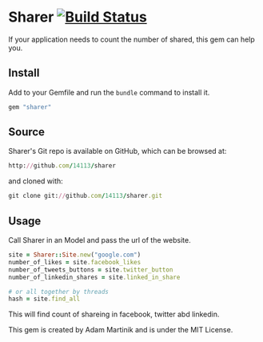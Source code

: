 # Sharer [![Build Status](https://secure.travis-ci.org/14113/sharer.png?branch=master)](http://travis-ci.org/14113/sharer)

If your application needs to count the number of shared, this gem can help you.

## Install

Add to your Gemfile and run the `bundle` command to install it.

```ruby
gem "sharer"
```
## Source

Sharer's Git repo is available on GitHub, which can be browsed at:

```ruby
http://github.com/14113/sharer
```	

and cloned with:

```ruby
git clone git://github.com/14113/sharer.git
```	
	
## Usage

Call Sharer in an Model and pass the url of the website.

```ruby
site = Sharer::Site.new("google.com")
number_of_likes = site.facebook_likes
number_of_tweets_buttons = site.twitter_button
number_of_linkedin_shares = site.linked_in_share

# or all together by threads
hash = site.find_all
```

This will find count of shareing in facebook, twitter abd linkedin.


This gem is created by Adam Martinik and is under the MIT License.